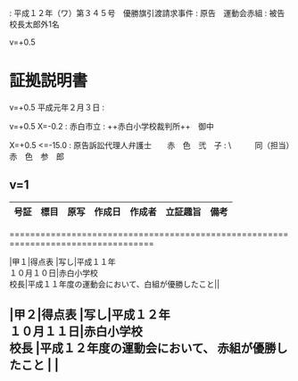 <!----------------------【設定】-------------------------

# プロパティに表示される書面のタイトルを指定ください。
書題名: サンプル証拠説明書

# [Word形式ファイルの作成方法]
# python3 makdo_md2docx.py shoko.md shoko.docx

-------------------------------------------------------->

: 平成１２年（ワ）第３４５号　優勝旗引渡請求事件
: 原告　運動会赤組
: 被告　校長太郎外1名

v=+0.5
# 証拠説明書

v=+0.5
平成元年２月３日 :

v=+0.5 X=-0.2
: 赤白市立
: ++赤白小学校裁判所++　御中

X=+0.5 <=-15.0
: 原告訴訟代理人弁護士　　赤　色　弐　子
: \　　　同（担当）　　　　赤　色　参　郎

v=1
--
|号証|   標目  |原写|   作成日   |  作成者  |        立証趣旨        |   備考  |
|:---|:--------|:--:|:-----------|:---------|:-----------------------|:--------|
==================================================================================
<!-- ↓改行しない書き方 -->
|甲１|得点表   |写し|平成１１年<br>１０月１０日|赤白小学校<br>校長|平成１１年度の運動会において、白組が優勝したこと||
<!-- ↓改行する書き方 -->
|甲２|得点表   |写し|平成１２年<br>
                     １０月１１日|赤白小学校<br>
                                  校長      |平成１２年度の運動会において、
                                             赤組が優勝したこと      |         |
--
